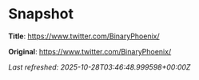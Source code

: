 # Snapshot

**Title**: https://www.twitter.com/BinaryPhoenix/

**Original**: <https://www.twitter.com/BinaryPhoenix/>

_Last refreshed: 2025-10-28T03:46:48.999598+00:00Z_

